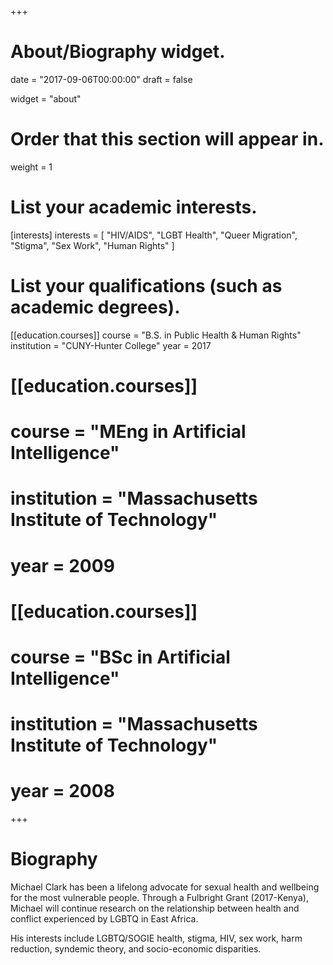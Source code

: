 +++
# About/Biography widget.

date = "2017-09-06T00:00:00"
draft = false

widget = "about"

# Order that this section will appear in.
weight = 1

# List your academic interests.
[interests]
  interests = [
    "HIV/AIDS",
    "LGBT Health",
    "Queer Migration",
    "Stigma",
    "Sex Work",
    "Human Rights"
  ]

# List your qualifications (such as academic degrees).
[[education.courses]]
  course = "B.S. in Public Health &amp; Human Rights"
  institution = "CUNY-Hunter College"
  year = 2017

# [[education.courses]]
#   course = "MEng in Artificial Intelligence"
#   institution = "Massachusetts Institute of Technology"
#   year = 2009
# 
# [[education.courses]]
#   course = "BSc in Artificial Intelligence"
#   institution = "Massachusetts Institute of Technology"
#   year = 2008
 
+++

# Biography

Michael Clark has been a lifelong advocate for sexual health and wellbeing for the most vulnerable people. Through a Fulbright Grant (2017-Kenya), Michael will continue research on the relationship between health and conflict experienced by LGBTQ in East Africa.

His interests include LGBTQ/SOGIE health, stigma, HIV, sex work, harm reduction, syndemic theory, and socio-economic disparities.